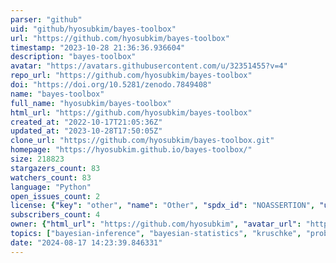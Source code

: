 ```yaml
---
parser: "github"
uid: "github/hyosubkim/bayes-toolbox"
url: "https://github.com/hyosubkim/bayes-toolbox"
timestamp: "2023-10-28 21:36:36.936604"
description: "bayes-toolbox"
avatar: "https://avatars.githubusercontent.com/u/32351455?v=4"
repo_url: "https://github.com/hyosubkim/bayes-toolbox"
doi: "https://doi.org/10.5281/zenodo.7849408"
name: "bayes-toolbox"
full_name: "hyosubkim/bayes-toolbox"
html_url: "https://github.com/hyosubkim/bayes-toolbox"
created_at: "2022-10-17T21:05:36Z"
updated_at: "2023-10-28T17:50:05Z"
clone_url: "https://github.com/hyosubkim/bayes-toolbox.git"
homepage: "https://hyosubkim.github.io/bayes-toolbox/"
size: 218823
stargazers_count: 83
watchers_count: 83
language: "Python"
open_issues_count: 2
license: {"key": "other", "name": "Other", "spdx_id": "NOASSERTION", "url": null, "node_id": "MDc6TGljZW5zZTA="}
subscribers_count: 4
owner: {"html_url": "https://github.com/hyosubkim", "avatar_url": "https://avatars.githubusercontent.com/u/32351455?v=4", "login": "hyosubkim", "type": "User"}
topics: ["bayesian-inference", "bayesian-statistics", "kruschke", "probabilistic-programming", "python", "statistics"]
date: "2024-08-17 14:23:39.846331"
---
```

